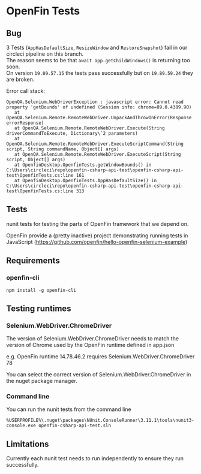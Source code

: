 # OpenFin Tests
## Bug
3 Tests (`AppHasDefaultSize`, `ResizeWindow` and `RestoreSnapshot`) fail in our circleci pipeline on this branch.  
The reason seems to be that `await app.getChildWindows()` is returning too soon.  
On version `19.89.57.15` the tests pass successfully but on `19.89.59.24` they are broken.

Error call stack:  
```
OpenQA.Selenium.WebDriverException : javascript error: Cannot read property 'getBounds' of undefined (Session info: chrome=89.0.4389.90)  
   at OpenQA.Selenium.Remote.RemoteWebDriver.UnpackAndThrowOnError(Response errorResponse)  
   at OpenQA.Selenium.Remote.RemoteWebDriver.Execute(String driverCommandToExecute, Dictionary\`2 parameters)  
   at OpenQA.Selenium.Remote.RemoteWebDriver.ExecuteScriptCommand(String script, String commandName, Object[] args)  
   at OpenQA.Selenium.Remote.RemoteWebDriver.ExecuteScript(String script, Object[] args)  
   at OpenfinDesktop.OpenfinTests.getWindowBounds() in C:\Users\circleci\repo\openfin-csharp-api-test\openfin-csharp-api-test\OpenfinTests.cs:line 161  
   at OpenfinDesktop.OpenfinTests.AppHasDefaultSize() in C:\Users\circleci\repo\openfin-csharp-api-test\openfin-csharp-api-test\OpenfinTests.cs:line 313
```  

## Tests
nunit tests for testing the parts of OpenFin framework that we depend on.

OpenFin provide a (pretty inactive) project demonstrating running tests in JavaScript (https://github.com/openfin/hello-openfin-selenium-example)

## Requirements
### openfin-cli
```
npm install -g openfin-cli
```

## Testing runtimes
### Selenium.WebDriver.ChromeDriver
The version of Selenium.WebDriver.ChromeDriver needs to match the version of Chrome used by the OpenFin runtime defined in app.json

e.g. OpenFin runtime 14.78.46.2 requires Selenium.WebDriver.ChromeDriver 78

You can select the correct version of Selenium.WebDriver.ChromeDriver in the nuget package manager.

### Command line
You can run the nunit tests from the command line
```
%USERPROFILE%\.nuget\packages\NUnit.ConsoleRunner\3.11.1\tools\nunit3-console.exe openfin-csharp-api-test.sln
```

## Limitations
Currently each nunit test needs to run independently to ensure they run successfully.
